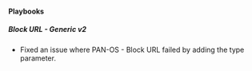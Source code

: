 
#### Playbooks

##### Block URL - Generic v2

- Fixed an issue where PAN-OS - Block URL failed by adding the type parameter.

